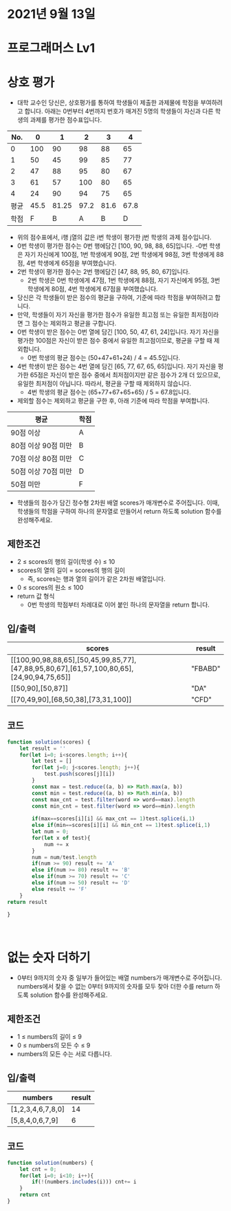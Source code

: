 # 2021년 9월 13일
# 프로그래머스 Lv1
# 상호 평가
- 대학 교수인 당신은, 상호평가를 통하여 학생들이 제출한 과제물에 학점을 부여하려고 합니다. 아래는 0번부터 4번까지 번호가 매겨진 5명의 학생들이 자신과 다른 학생의 과제를 평가한 점수표입니다.

|No.|0|1|2|3|4|
|------|---|---|---|---|---|
|0|100|90|98|88|65|
|1|50|45|99|85|77|
|2|47|88|95|80|67|
|3|61|57|100|80|65|
|4|24|90|94|75|65|
|평균|45.5|81.25|97.2|81.6|67.8|
|학점|F|B|A|B|D|
- 위의 점수표에서, i행 j열의 값은 i번 학생이 평가한 j번 학생의 과제 점수입니다.
- 0번 학생이 평가한 점수는 0번 행에담긴 [100, 90, 98, 88, 65]입니다.
    -0번 학생은 자기 자신에게 100점, 1번 학생에게 90점, 2번 학생에게 98점, 3번 학생에게 88점, 4번 학생에게 65점을 부여했습니다.
- 2번 학생이 평가한 점수는 2번 행에담긴 [47, 88, 95, 80, 67]입니다.
    - 2번 학생은 0번 학생에게 47점, 1번 학생에게 88점, 자기 자신에게 95점, 3번 학생에게 80점, 4번 학생에게 67점을 부여했습니다.
- 당신은 각 학생들이 받은 점수의 평균을 구하여, 기준에 따라 학점을 부여하려고 합니다.
- 만약, 학생들이 자기 자신을 평가한 점수가 유일한 최고점 또는 유일한 최저점이라면 그 점수는 제외하고 평균을 구합니다.
- 0번 학생이 받은 점수는 0번 열에 담긴 [100, 50, 47, 61, 24]입니다. 자기 자신을 평가한 100점은 자신이 받은 점수 중에서 유일한 최고점이므로, 평균을 구할 때 제외합니다. 
    - 0번 학생의 평균 점수는 (50+47+61+24) / 4 = 45.5입니다.
- 4번 학생이 받은 점수는 4번 열에 담긴 [65, 77, 67, 65, 65]입니다. 자기 자신을 평가한 65점은 자신이 받은 점수 중에서 최저점이지만 같은 점수가 2개 더 있으므로, 유일한 최저점이 아닙니다. 따라서, 평균을 구할 때 제외하지 않습니다.
    - 4번 학생의 평균 점수는 (65+77+67+65+65) / 5 = 67.8입니다.
- 제외할 점수는 제외하고 평균을 구한 후, 아래 기준에 따라 학점을 부여합니다.

|평균|학점|
|------|---|
|90점 이상|A|
|80점 이상 90점 미만|B|
|70점 이상 80점 미만|C|
|50점 이상 70점 미만|D|
|50점 미만|F|

- 학생들의 점수가 담긴 정수형 2차원 배열 scores가 매개변수로 주어집니다. 이때, 학생들의 학점을 구하여 하나의 문자열로 만들어서 return 하도록 solution 함수를 완성해주세요.


## 제한조건 
- 2 ≤ scores의 행의 길이(학생 수) ≤ 10
- scores의 열의 길이 = scores의 행의 길이
    - 즉, scores는 행과 열의 길이가 같은 2차원 배열입니다.
- 0 ≤ scores의 원소 ≤ 100
- return 값 형식
    - 0번 학생의 학점부터 차례대로 이어 붙인 하나의 문자열을 return 합니다.
## 입/출력
|scores|result|
|------|---|
|[[100,90,98,88,65],[50,45,99,85,77],[47,88,95,80,67],[61,57,100,80,65],[24,90,94,75,65]]|"FBABD"|
|[[50,90],[50,87]]|"DA"|
|[[70,49,90],[68,50,38],[73,31,100]]|"CFD"|
## 코드
```javascript
function solution(scores) {
    let result = ''
    for(let i=0; i<scores.length; i++){
        let test = []
        for(let j=0; j<scores.length; j++){
            test.push(scores[j][i])
        }
        const max = test.reduce((a, b) => Math.max(a, b))
        const min = test.reduce((a, b) => Math.min(a, b))
        const max_cnt = test.filter(word => word==max).length
        const min_cnt = test.filter(word => word==min).length
        
        if(max==scores[i][i] && max_cnt == 1)test.splice(i,1)
        else if(min==scores[i][i] && min_cnt == 1)test.splice(i,1)
        let num = 0;
        for(let x of test){
            num += x
        }
        num = num/test.length
        if(num >= 90) result += 'A'
        else if(num >= 80) result += 'B'
        else if(num >= 70) result += 'C'
        else if(num >= 50) result += 'D'
        else result += 'F'
    }
return result

}
``` 

<br>

# 없는 숫자 더하기
- 0부터 9까지의 숫자 중 일부가 들어있는 배열 numbers가 매개변수로 주어집니다. numbers에서 찾을 수 없는 0부터 9까지의 숫자를 모두 찾아 더한 수를 return 하도록 solution 함수를 완성해주세요.
## 제한조건 
- 1 ≤ numbers의 길이 ≤ 9
- 0 ≤ numbers의 모든 수 ≤ 9
- numbers의 모든 수는 서로 다릅니다.

## 입/출력
|numbers|result|
|------|---|
|[1,2,3,4,6,7,8,0]|14|
|[5,8,4,0,6,7,9]|6|


## 코드
```javascript
function solution(numbers) {
    let cnt = 0;
    for(let i=0; i<10; i++){
        if(!(numbers.includes(i))) cnt+= i
    }
    return cnt
}
```